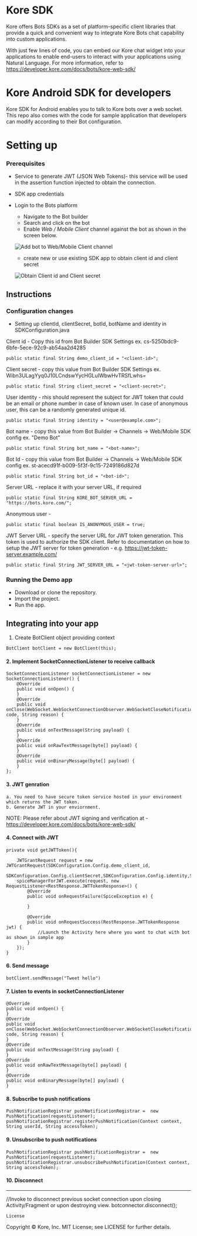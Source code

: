 # Kore SDK
Kore offers Bots SDKs as a set of platform-specific client libraries that provide a quick and convenient way to integrate Kore Bots chat capability into custom applications.

With just few lines of code, you can embed our Kore chat widget into your applications to enable end-users to interact with your applications using Natural Language. For more information, refer to https://developer.kore.com/docs/bots/kore-web-sdk/

# Kore Android SDK for developers

Kore SDK for Android enables you to talk to Kore bots over a web socket. This repo also comes with the code for sample application that developers can modify according to their Bot configuration.

# Setting up

### Prerequisites
* Service to generate JWT (JSON Web Tokens)- this service will be used in the assertion function injected to obtain the connection.
* SDK app credentials 
* Login to the Bots platform
	* Navigate to the Bot builder
	* Search and click on the bot 
	* Enable *Web / Mobile Client* channel against the bot as shown in the screen below.
		
	![Add bot to Web/Mobile Client channel](https://github.com/Koredotcom/iOS-kore-sdk/blob/feature/1.0/channels.png)
	
	* create new or use existing SDK app to obtain client id and client secret
	
	![Obtain Client id and Client secret](https://github.com/Koredotcom/iOS-kore-sdk/blob/feature/1.0/web-mobile-client-channel.png)

## Instructions

### Configuration changes
* Setting up clientId, clientSecret, botId, botName and identity in SDKConfiguration.java

Client id - Copy this id from Bot Builder SDK Settings ex. cs-5250bdc9-6bfe-5ece-92c9-ab54aa2d4285
 ```
 public static final String demo_client_id = "<client-id>";
 ```

Client secret - copy this value from Bot Builder SDK Settings ex. Wibn3ULagYyq0J10LCndswYycHGLuIWbwHvTRSfLwhs=
 ```
public static final String client_secret = "<client-secret>";
 ```

User identity - rhis should represent the subject for JWT token that could be an email or phone number in case of known user. In case of anonymous user, this can be a randomly generated unique id.
 ```
public static final String identity = "<user@example.com>";
 ```

Bot name - copy this value from Bot Builder -> Channels -> Web/Mobile SDK config  ex. "Demo Bot"
 ```
public static final String bot_name = "<bot-name>";
 ```

Bot Id - copy this value from Bot Builder -> Channels -> Web/Mobile SDK config  ex. st-acecd91f-b009-5f3f-9c15-7249186d827d
 ```
public static final String bot_id = "<bot-id>"; 
 ```

Server URL - replace it with your server URL, if required
 ```
public static final String KORE_BOT_SERVER_URL = "https://bots.kore.com/";
 ```

Anonymous user - 
 ```
public static final boolean IS_ANONYMOUS_USER = true; 
 ```

JWT Server URL - specify the server URL for JWT token generation. This token is used to authorize the SDK client. Refer to documentation on how to setup the JWT server for token generation - e.g. https://jwt-token-server.example.com/
 ```
public static final String JWT_SERVER_URL = "<jwt-token-server-url>";

```

### Running the Demo app
*	Download or clone the repository.
*	Import the project.
*	Run the app.

## Integrating into your app
1. Create BotClient object providing context
```
BotClient botClient = new BotClient(this);
```
#### 2. Implement SocketConnectionListener to receive callback
```
SocketConnectionListener socketConnectionListener = new SocketConnectionListener() {
    @Override
    public void onOpen() {
    }
    @Override
    public void onClose(WebSocket.WebSocketConnectionObserver.WebSocketCloseNotification code, String reason) {
    }
    @Override
    public void onTextMessage(String payload) {
    }
    @Override
    public void onRawTextMessage(byte[] payload) {
    }
    @Override
    public void onBinaryMessage(byte[] payload) {
    }
};
```

#### 3. JWT genration
    a. You need to have secure token service hosted in your environment which returns the JWT token.
    b. Generate JWT in your enviornment.

NOTE: Please refer about JWT signing and verification at - https://developer.kore.com/docs/bots/kore-web-sdk/

#### 4. Connect with JWT
    private void getJWTToken(){
        
        JWTGrantRequest request = new JWTGrantRequest(SDKConfiguration.Config.demo_client_id,
                SDKConfiguration.Config.clientSecret,SDKConfiguration.Config.identity,SDKConfiguration.Config.IS_ANONYMOUS_USER);
        spiceManagerForJWT.execute(request, new RequestListener<RestResponse.JWTTokenResponse>() {
            @Override
            public void onRequestFailure(SpiceException e) {

            }

            @Override
            public void onRequestSuccess(RestResponse.JWTTokenResponse jwt) {
                //Launch the Activity here where you want to chat with bot as shown in sample app 
            }
        });
    }

#### 6. Send message
```
botClient.sendMessage("Tweet hello")
```
#### 7. Listen to events in socketConnectionListener
```
@Override
public void onOpen() {
}
@Override
public void onClose(WebSocket.WebSocketConnectionObserver.WebSocketCloseNotification code, String reason) {
}
@Override
public void onTextMessage(String payload) {
}
@Override
public void onRawTextMessage(byte[] payload) {
}
@Override
public void onBinaryMessage(byte[] payload) {
}
```

#### 8. Subscribe to push notifications
```
PushNotificationRegistrar pushNotificationRegistrar =  new PushNotification(requestListener);
pushNotificationRegistrar.registerPushNotification(Context context, String userId, String accessToken);
```
#### 9. Unsubscribe to push notifications
```
PushNotificationRegistrar pushNotificationRegistrar =  new PushNotification(requestListener);
pushNotificationRegistrar.unsubscribePushNotification(Context context, String accessToken);
```
#### 10. Disconnect
----
//Invoke to disconnect previous socket connection upon closing Activity/Fragment or upon destroying view.
botconnector.disconnect();
```
License
```
Copyright © Kore, Inc. MIT License; see LICENSE for further details.
